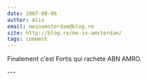 ```yaml
---
date: 2007-08-06
author: Alix
email: meinamsterdam@blog.re
site: http://blog.re/me-in-amsterdam/
tags: comment
---
```


<p>
Finalement c'est Fortis qui rachete ABN AMRO.
</p>
---